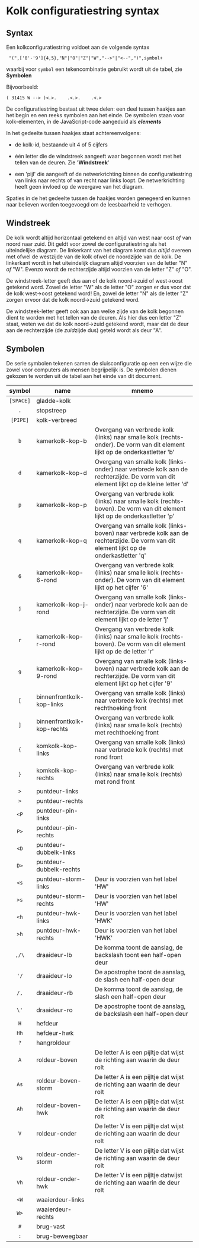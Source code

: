 # Kolk configuratiestring syntax

## Syntax

Een kolkconfiguratiestring voldoet aan de volgende syntax
```
 "(",['0'-'9']{4,5},"N"|"O"|"Z"|"W","-->"|"<--",")",symbol+
```

waarbij voor `symbol` een tekencombinatie gebruikt wordt uit de tabel, zie **Symbolen**

Bijvoorbeeld:

```
( 31415 W --> )<.>.    .<.>.    .<.>
```

De configuratiestring bestaat uit twee delen: een deel tussen haakjes aan het begin en een reeks
symbolen aan het einde. De symbolen staan voor kolk-elementen, in de JavaScript-code aangeduid als 
_**elements**_

In het gedeelte tussen haakjes staat achtereenvolgens:

* de kolk-id, bestaande uit 4 of 5 cijfers

* één letter die de windstreek aangeeft waar begonnen wordt met het tellen van de deuren. Zie '**Windstreek**'

* een 'pijl' die aangeeft of de netwerkrichting binnen de configuratiestring van links naar rechts
  of van recht naar links loopt. De netwerkrichting heeft geen invloed op de weergave van het diagram.

Spaties in de het gedeelte tussen de haakjes worden genegeerd en kunnen naar believen worden toegevoegd om
de leesbaarheid te verhogen.

## Windstreek

De kolk wordt altijd horizontaal getekend en altijd van west naar oost _of_ van noord naar zuid. Dit geldt voor
zowel  de configuratiestring als  het uiteindelijke diagram. De linkerkant van het diagram komt dus _altijd_ 
overeen met ofwel de westzijde van de kolk ofwel de noordzijde van de kolk. De linkerkant wordt in het uiteindelijk 
diagram altijd voorzien van de letter "N" _of_ "W". Evenzo wordt de rechterzijde altijd voorzien van de 
letter "Z" _of_ "O". 

De windstreek-letter geeft dus aan of de kolk noord→zuid of west→oost getekend word. Zowel de letter "W" als de 
letter "O" zorgen er dus voor dat de kolk west→oost getekend word! En, zowel de letter "N" als de letter "Z" zorgen
ervoor dat de kolk noord→zuid getekend word.

De windsteek-letter geeft ook aan aan welke  zijde van de kolk begonnen dient te worden met het
tellen van de deuren. Als hier dus een letter "Z" staat, weten we dat de kolk noord→zuid getekend wordt, maar
dat de deur aan de rechterzijde (de *zuid*zijde dus) geteld wordt als deur "A".

## Symbolen

De serie symbolen tekenen samen de sluisconfiguratie op een een wijze die zowel voor computers als mensen
begrijpelijk is. De symbolen dienen gekozen te worden uit de tabel aan het einde van dit document.


| symbol | name            | mnemo 
| :---:    | ---             | --- 
| `[SPACE]`  | gladde-kolk                    |                                                                                                                                         |
| `.`        | stopstreep                     |                                                                                                                                         |
| `[PIPE]`   | kolk-verbreed                  |                                                                                                                                         |
| `b`        | kamerkolk-kop-b                | Overgang van verbrede kolk (links) naar smalle kolk (rechts-onder). De vorm van dit element lijkt op de onderkastletter 'b'             |
| `d`        | kamerkolk-kop-d                | Overgang van smalle kolk (links-onder) naar verbrede kolk aan de rechterzijde. De vorm van dit element lijkt op de kleine letter 'd'    |
| `p`        | kamerkolk-kop-p                | Overgang van verbrede kolk (links) naar smalle kolk (rechts-boven). De vorm van dit element lijkt op de onderkastletter 'p'             |
| `q`        | kamerkolk-kop-q                | Overgang van smalle kolk (links-boven) naar verbrede kolk aan de rechterzijde. De vorm van dit element lijkt op de onderkastletter 'q'  |
| `6`        | kamerkolk-kop-6-rond           | Overgang van verbrede kolk (links) naar smalle kolk (rechts-onder). De vorm van dit element lijkt op het cijfer '6'                     |
| `j`        | kamerkolk-kop-j-rond           | Overgang van smalle kolk (links-onder) naar verbrede kolk aan de rechterzijde. De vorm van dit element lijkt op  de letter 'j'          |
| `r`        | kamerkolk-kop-r-rond           | Overgang van verbrede kolk (links) naar smalle kolk (rechts-boven). De vorm van dit element lijkt op de  de letter 'r'                  |
| `9`        | kamerkolk-kop-9-rond           | Overgang van smalle kolk (links-boven) naar verbrede kolk aan de rechterzijde. De vorm van dit element lijkt op het cijfer '9'          |
| `[`        | binnenfrontkolk-kop-links      | Overgang van smalle kolk (links) naar verbrede kolk (rechts) met rechthoeking front                                                     |
| `]`        | binnenfrontkolk-kop-rechts     | Overgang van verbrede kolk (links) naar smalle kolk (rechts) met rechthoeking front                                                     |
| `{`        | komkolk-kop-links              | Overgang van smalle kolk (links) naar verbrede kolk (rechts) met rond front                                                             |
| `}`        | komkolk-kop-rechts             | Overgang van verbrede kolk (links) naar smalle kolk (rechts) met rond front                                                             |
| `>`        | puntdeur-links                 |                                                                                                                                         |
| `>`        | puntdeur-rechts                |                                                                                                                                         |
| `<P`       | puntdeur-pin-links             |                                                                                                                                         |
| `P>`       | puntdeur-pin-rechts            |                                                                                                                                         |
| `<D`       | puntdeur-dubbelk-links         |                                                                                                                                         |
| `D>`       | puntdeur-dubbelk-rechts        |                                                                                                                                         |
| `<s`       | puntdeur-storm-links           | Deur is voorzien van het label 'HW'                                                                                                     |
| `>s`       | puntdeur-storm-rechts          | Deur is voorzien van het label 'HW'                                                                                                     |
| `<h`       | puntdeur-hwk-links             | Deur is voorzien van het label 'HWK'                                                                                                    |
| `>h`       | puntdeur-hwk-rechts            | Deur is voorzien van het label 'HWK'                                                                                                    |
| `,/\`      | draaideur-lb                   | De komma toont de aanslag, de backslash toont een half-open deur                                                                        |
| `'/`       | draaideur-lo                   | De apostrophe toont de aanslag, de slash een half-open deur                                                                             |
| `/,`       | draaideur-rb                   | De komma toont de aanslag, de slash een half-open deur                                                                                  |
| `\'`       | draaideur-ro                   | De apostrophe toont de aanslag, de backslash een half-open deur                                                                         |
| `H`        | hefdeur                        |                                                                                                                                         |
| `Hh`       | hefdeur-hwk                    |                                                                                                                                         |
| `?`        | hangroldeur                    |                                                                                                                                         |
| `A`        | roldeur-boven                  | De letter A is een pijltje dat wijst de richting aan waarin de deur rolt                                                                |
| `As`       | roldeur-boven-storm            | De letter A is een pijltje dat wijst de richting aan waarin de deur rolt                                                                |
| `Ah`       | roldeur-boven-hwk              | De letter A is een pijltje dat wijst de richting aan waarin de deur rolt                                                                |
| `V`        | roldeur-onder                  | De letter V is een pijltje dat wijst de richting aan waarin de deur rolt                                                                |
| `Vs`       | roldeur-onder-storm            | De letter V is een pijltje dat wijst de richting aan waarin de deur rolt                                                                |
| `Vh`       | roldeur-onder-hwk              | De letter V is een pijltje datwijst de richting aan waarin de deur rolt                                                                 |
| `<W`       | waaierdeur-links               |                                                                                                                                         |
| `W>`       | waaierdeur-rechts              |                                                                                                                                         |
| `#`        | brug-vast                      |                                                                                                                                         |
| `:`        | brug-beweegbaar                |                                                                                                                                         |
